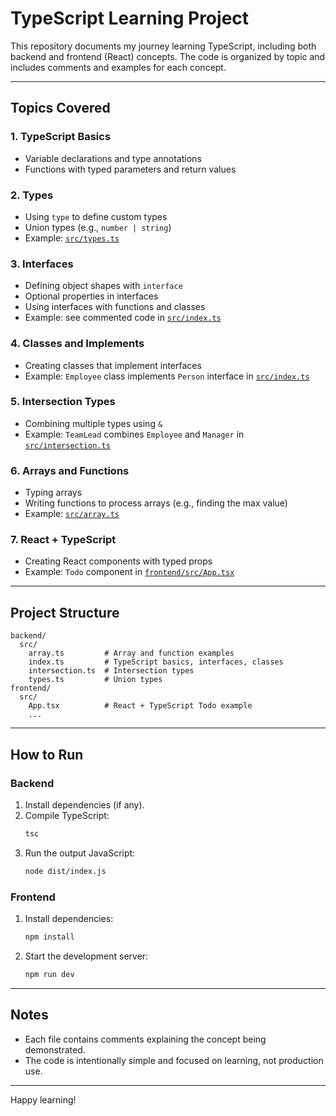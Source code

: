 # TypeScript Learning Project

This repository documents my journey learning TypeScript, including both backend and frontend (React) concepts. The code is organized by topic and includes comments and examples for each concept.

---

## Topics Covered

### 1. **TypeScript Basics**
- Variable declarations and type annotations
- Functions with typed parameters and return values

### 2. **Types**
- Using `type` to define custom types
- Union types (e.g., `number | string`)
- Example: [`src/types.ts`](backend/src/types.ts)

### 3. **Interfaces**
- Defining object shapes with `interface`
- Optional properties in interfaces
- Using interfaces with functions and classes
- Example: see commented code in [`src/index.ts`](backend/src/index.ts)

### 4. **Classes and Implements**
- Creating classes that implement interfaces
- Example: `Employee` class implements `Person` interface in [`src/index.ts`](backend/src/index.ts)

### 5. **Intersection Types**
- Combining multiple types using `&`
- Example: `TeamLead` combines `Employee` and `Manager` in [`src/intersection.ts`](backend/src/intersection.ts)

### 6. **Arrays and Functions**
- Typing arrays
- Writing functions to process arrays (e.g., finding the max value)
- Example: [`src/array.ts`](backend/src/array.ts)

### 7. **React + TypeScript**
- Creating React components with typed props
- Example: `Todo` component in [`frontend/src/App.tsx`](frontend/src/App.tsx)

---

## Project Structure

```
backend/
  src/
    array.ts         # Array and function examples
    index.ts         # TypeScript basics, interfaces, classes
    intersection.ts  # Intersection types
    types.ts         # Union types
frontend/
  src/
    App.tsx          # React + TypeScript Todo example
    ...
```

---

## How to Run

### Backend

1. Install dependencies (if any).
2. Compile TypeScript:
   ```sh
   tsc
   ```
3. Run the output JavaScript:
   ```sh
   node dist/index.js
   ```

### Frontend

1. Install dependencies:
   ```sh
   npm install
   ```
2. Start the development server:
   ```sh
   npm run dev
   ```

---

## Notes

- Each file contains comments explaining the concept being demonstrated.
- The code is intentionally simple and focused on learning, not production use.

---

Happy learning!